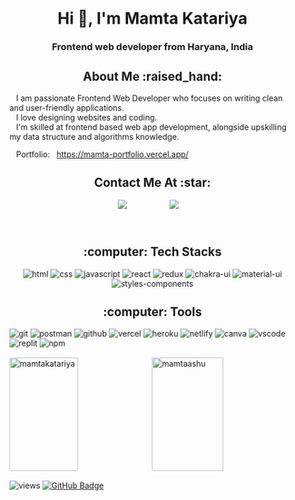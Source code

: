 <h1 align="center">Hi 👋, I'm Mamta Katariya</h1>
<h3 align="center">Frontend web developer from Haryana, India</h3>
<h2 align="center">About Me :raised_hand:</h2>

&nbsp;&nbsp;&nbsp;I am passionate Frontend Web Developer who focuses on writing clean
and user-friendly applications.
<br/>
&nbsp;&nbsp;&nbsp;I love designing websites and coding.
<br/>
&nbsp;&nbsp;&nbsp;I'm skilled at frontend based web app development, alongside upskilling my data structure and algorithms knowledge.
<br/>


 &nbsp;&nbsp; 
 Portfolio: &nbsp; <a href="https://mamta-portfolio.vercel.app/" target="blank">https://mamta-portfolio.vercel.app/</a>



<h2 align="center">Contact Me At :star:</h2>

<p align="center">
   <a href="mailto:mamtaashu926@gmail.com"><img src="https://img.shields.io/badge/gmail-%23D14836.svg?&style=for-the-badge&logo=gmail&logoColor=white" /></a>&nbsp;&nbsp;&nbsp;&nbsp;&nbsp;&nbsp;&nbsp;&nbsp;
  <a /></a>&nbsp;&nbsp;&nbsp;&nbsp;
  <a/></a>&nbsp;&nbsp;&nbsp;&nbsp;
  <a href="https://www.linkedin.com/in/mamta-katariya/"><img src="https://img.shields.io/badge/linkedin-%230077B5.svg?&style=for-the-badge&logo=linkedin&logoColor=white" /></a>&nbsp;&nbsp;&nbsp;&nbsp;
 </p> 

<br/>



<h2 align="center">:computer: Tech Stacks </h2>
<div align="center">
  
  <img src="https://img.shields.io/badge/html5-%23E34F26.svg?style=for-the-badge&logo=html5&logoColor=white" alt="html"/>
  <img src="https://img.shields.io/badge/css3-%231572B6.svg?style=for-the-badge&logo=css3&logoColor=white" alt="css"/>
  <img src="https://img.shields.io/badge/javascript-%23323330.svg?style=for-the-badge&logo=javascript&logoColor=%23F7DF1E" alt="javascript"/>
  <img src="https://img.shields.io/badge/react-%2320232a.svg?style=for-the-badge&logo=react&logoColor=%2361DAFB" alt="react"/>
  <img src="https://img.shields.io/badge/redux-%23593d88.svg?style=for-the-badge&logo=redux&logoColor=white" alt="redux"/>
   <img src="https://img.shields.io/badge/Chakra--UI-319795?style=for-the-badge&logo=chakra-ui&logoColor=white" alt="chakra-ui" />
  <img src="https://img.shields.io/badge/Material%20UI-007FFF?style=for-the-badge&logo=mui&logoColor=white" alt="material-ui" />
  <img src="https://img.shields.io/badge/styled--components-DB7093?style=for-the-badge&logo=styled-components&logoColor=white" alt="styles-components" />
  
  
   
  
</div> 

<h2 align="center">:computer: Tools </h2>
<div>
<img src="https://img.shields.io/badge/Git-f44d27?style=for-the-badge&logo=git&logoColor=white" alt="git"/>
  <img src="https://img.shields.io/badge/Postman-FF6C37?style=for-the-badge&logo=Postman&logoColor=white" alt="postman"/>
  <img src="https://img.shields.io/badge/GitHub-100000?style=for-the-badge&logo=github&logoColor=white" alt="github"/>
   <img src="https://img.shields.io/badge/Vercel-000000?style=for-the-badge&logo=vercel&logoColor=white" alt="vercel" />
  <img src="https://img.shields.io/badge/Heroku-430098?style=for-the-badge&logo=heroku&logoColor=white" alt="heroku" />
  <img src="https://img.shields.io/badge/Netlify-00C7B7?style=for-the-badge&logo=netlify&logoColor=white" alt="netlify" />
   <img src="https://img.shields.io/badge/Canva-%2300C4CC.svg?&style=for-the-badge&logo=Canva&logoColor=white" alt="canva" /> 
 <img src="https://img.shields.io/badge/VSCode-0078D4?style=for-the-badge&logo=visual%20studio%20code&logoColor=white" alt="vscode" />
  <img src="https://img.shields.io/badge/replit-667881?style=for-the-badge&logo=replit&logoColor=white" alt="replit" />
  <img src="https://img.shields.io/badge/NPM-%23000000.svg?style=for-the-badge&logo=npm&logoColor=white" alt="npm"/>
  
  
</div>
<br/>
 





 <div>
 
<img  src="https://github-readme-stats.vercel.app/api?username=mamtaashu&show_icons=true&locale=en" alt="mamtakatariya" width="49%" height="200" />
<img  src="https://github-readme-stats.vercel.app/api/top-langs?username=mamtaashu&show_icons=true&locale=en&layout=compact" width="50%" height="200"  alt="mamtaashu" />

</div>

 <p align="left"> <img src="https://komarev.com/ghpvc/?username=mamtaashu&label=Profile%20views&color=0e75b6&style=flat" alt="views" />
<a href="https://github.com/mamtaashu?tab=followers"><img src="https://img.shields.io/github/followers/mamtaashu?label=Followers&style=social" alt="GitHub Badge"></a>
</p>

